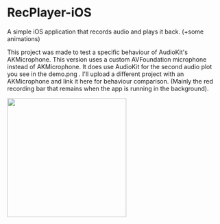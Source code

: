 # RecPlayer-iOS
A simple iOS application that records audio and plays it back. (+some animations)

This project was made to test a specific behaviour of AudioKit's AKMicrophone. This version uses a custom AVFoundation microphone instead of AKMicrophone. It does use AudioKit for the second audio plot you see in the demo.png . I'll upload a different project with an AKMicrophone and link it here for behaviour comparison. (Mainly the red recording bar that remains when the app is running in the background).

<p >
  <img src="https://github.com/nCr78/RecPlayer-iOS/blob/master/demo.png" width="278"/>
</p>
